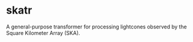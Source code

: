# skatr
A general-purpose transformer for processing lightcones observed by the Square Kilometer Array (SKA).
